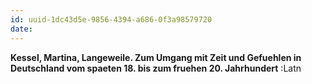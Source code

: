 ```yaml
---
id: uuid-1dc43d5e-9856-4394-a686-0f3a98579720
date: 
---
```


**Kessel, Martina, Langeweile. Zum Umgang mit Zeit und Gefuehlen in Deutschland vom spaeten 18. bis zum fruehen 20. Jahrhundert** :Latn